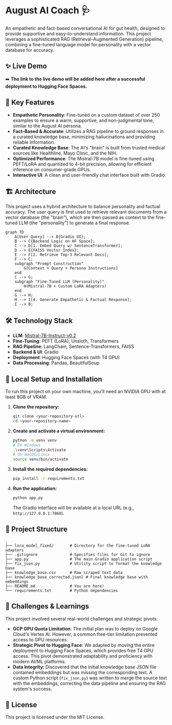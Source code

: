# August AI Coach 🩺

An empathetic and fact-based conversational AI for gut health, designed to provide supportive and easy-to-understand information. This project leverages a sophisticated RAG (Retrieval-Augmented Generation) pipeline, combining a fine-tuned language model for personality with a vector database for accuracy.

## ✨ Live Demo

➡️ **The link to the live demo will be added here after a successful deployment to Hugging Face Spaces.**

## 🌟 Key Features

* **Empathetic Personality**: Fine-tuned on a custom dataset of over 250 examples to ensure a warm, supportive, and non-judgmental tone, similar to the August AI persona.
* **Fact-Based & Accurate**: Utilizes a RAG pipeline to ground responses in a curated knowledge base, minimizing hallucinations and providing reliable information.
* **Curated Knowledge Base**: The AI's "brain" is built from trusted medical sources like Healthline, Mayo Clinic, and the NIH.
* **Optimized Performance**: The Mistral-7B model is fine-tuned using PEFT/LoRA and quantized to 4-bit precision, allowing for efficient inference on consumer-grade GPUs.
* **Interactive UI**: A clean and user-friendly chat interface built with Gradio.

## 🏗️ Architecture

This project uses a hybrid architecture to balance personality and factual accuracy. The user query is first used to retrieve relevant documents from a vector database (the "brain"), which are then passed as context to the fine-tuned LLM (the "personality") to generate a final response.

```mermaid
graph TD
    A[User Query] --> B{Gradio UI};
    B --> C{Backend Logic on HF Space};
    C --> D[1. Embed Query w/ SentenceTransformer];
    D --> E{FAISS Vector Index};
    E --> F[2. Retrieve Top-3 Relevant Docs];
    F --> C;
    subgraph "Prompt Construction"
        G[Context + Query + Persona Instructions]
    end
    C --> G;
    subgraph "Fine-Tuned LLM (Personality)"
        H(Mistral-7B + Custom LoRA Adapters)
    end
    G --> H;
    H --> I[4. Generate Empathetic & Factual Response];
    I --> B;
```

## 🛠️ Technology Stack

* **LLM**: [Mistral-7B-Instruct-v0.2](https://huggingface.co/mistralai/Mistral-7B-Instruct-v0.2)
* **Fine-Tuning**: PEFT (LoRA), Unsloth, Transformers
* **RAG Pipeline**: LangChain, Sentence-Transformers, FAISS
* **Backend & UI**: Gradio
* **Deployment**: Hugging Face Spaces (with T4 GPU)
* **Data Processing**: Pandas, BeautifulSoup

## 🚀 Local Setup and Installation

To run this project on your own machine, you'll need an NVIDIA GPU with at least 8GB of VRAM.

1.  **Clone the repository:**
    ```bash
    git clone <your-repository-url>
    cd <your-repository-name>
    ```

2.  **Create and activate a virtual environment:**
    ```bash
    python -m venv venv
    # On Windows
    .\venv\Scripts\Activate
    # On macOS/Linux
    source venv/bin/activate
    ```

3.  **Install the required dependencies:**
    ```bash
    pip install -r requirements.txt
    ```

4.  **Run the application:**
    ```bash
    python app.py
    ```
    The Gradio interface will be available at a local URL (e.g., `http://127.0.0.1:7860`).

## 📁 Project Structure

```
.
├── lora_model_fixed/       # Directory for the fine-tuned LoRA adapters
├── .gitignore              # Specifies files for Git to ignore
├── app.py                  # The main Gradio application script
├── fix_json.py             # Utility script to format the knowledge base
├── knowledge_base.csv      # Raw scraped text data
├── knowledge_base_corrected.jsonl # Final knowledge base with embeddings
├── README.md               # You are here!
└── requirements.txt        # Python dependencies
```

## 🧠 Challenges & Learnings

This project involved several real-world challenges and strategic pivots:

* **GCP GPU Quota Limitation**: The initial plan was to deploy on Google Cloud's Vertex AI. However, a common free-tier limitation prevented access to GPU resources.
* **Strategic Pivot to Hugging Face**: We adapted by moving the entire deployment to Hugging Face Spaces, which provides free T4 GPU access. This pivot demonstrated adaptability and proficiency with modern AI/ML platforms.
* **Data Integrity**: Discovered that the initial knowledge base JSON file contained embeddings but was missing the corresponding text. A custom Python script (`fix_json.py`) was written to merge the source text with the embeddings, correcting the data pipeline and ensuring the RAG system's success.

## 📄 License

This project is licensed under the MIT License.
